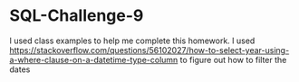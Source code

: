 # SQL-Challenge-9
I used class examples to help me complete this homework.
I used https://stackoverflow.com/questions/56102027/how-to-select-year-using-a-where-clause-on-a-datetime-type-column to figure out how to filter the dates
